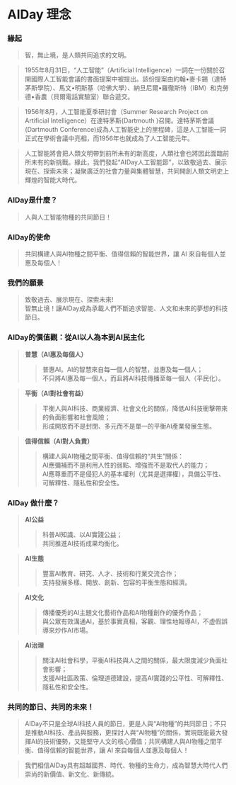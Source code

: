 # AIDay 理念

### 緣起

> 智，無止境，是人類共同追求的文明。

> 1955年8月31日，“人工智能”（Artificial Intelligence）一詞在一份關於召開國際人工智能會議的書面提案中被提出。該份提案由約翰•麥卡錫（達特茅斯學院）、馬文•明斯基（哈佛大學）、納旦尼爾•羅徹斯特（IBM）和克勞德•香農（貝爾電話實驗室）聯合遞交。

> 1956年8月，人工智能夏季研討會（Summer Research Project on Artificial Intelligence）在達特茅斯(Dartmouth )召開。達特茅斯會議(Dartmouth Conference)成為人工智能史上的里程碑，這是人工智能一詞正式在學術會議中亮相，而1956年也就成為了人工智能元年。

> 人工智能將會把人類文明帶到前所未有的新高度，人類社會也將因此面臨前所未有的新挑戰。緣此，我們發起“AIDay人工智能節”，以致敬過去、展示現在、探索未來；凝聚廣泛的社會力量與集體智慧，共同開創人類文明史上輝煌的智能大時代。


### AIDay是什麼？

> 人與人工智能物種的共同節日！

### AIDay的使命

> 共同構建人與AI物種之間平衡、值得信賴的智能世界，讓 AI 來自每個人並惠及每個人！

### 我們的願景

> 致敬過去、展示現在、探索未來!<br/>
智無止境！讓AIDay成為承載人們不斷追求智能、人文和未來的夢想的科技節日。

### AIDay的價值觀：從AI以人為本到AI民主化

> <strong>普慧（AI惠及每個人）</strong><br/>
> > 普惠AI。AI的智慧來自每一個人的智慧，並惠及每一個人；<br/>
> > 不只將AI惠及每一個人，而且將AI科技傳播至每一個人（平民化）。

> <strong>平衡（AI對社會有益）</strong><br/>
> > 平衡人與AI科技、商業經濟、社會文化的關係，降低AI科技衝擊帶來的負面影響和社會風險；<br/>
> > 形成開放而不是封閉、多元而不是單一的平衡AI產業發展生態。

> <strong>值得信賴（AI對人負責）</strong><br/>
> > 構建人與AI物種之間平衡、值得信賴的“共生”關係：<br/>
> > AI應彌補而不是利用人性的弱點、增強而不是取代人的能力； <br/>
> > AI應尊重而不是侵犯人的基本權利（尤其是選擇權），具備公平性、可解釋性、隱私性和安全性。


### AIDay 做什麼？

> <strong>AI公益</strong><br/>
> > 科普AI知識、以AI實踐公益；<br/>
> > 共同推進AI技術成果均衡化。

> <strong>AI生態</strong><br/>
> > 豐富AI教育、研究、人才、技術和行業交流合作；<br/>
> > 支持發展多樣、開放、創新、包容的平衡生態和經濟。

> <strong>AI文化</strong><br/>
> > 傳播優秀的AI主題文化藝術作品和AI物種創作的優秀作品；<br/>
> > 與公眾有效溝通AI，基於事實真相，客觀、理性地報導AI，不虛假誤導來炒作AI市場。

> <strong>AI治理</strong><br/>
> > 關注AI社會科學，平衡AI科技與人之間的關係，最大限度減少負面社會影響；<br/>
> > 支援AI社區政策、倫理道德建設，提高AI實踐的公平性、可解釋性、隱私性和安全性。

### 共同的節日、共同的未來！

> AIDay不只是全球AI科技人員的節日，更是人與“AI物種”的共同節日；不只是推動AI科技、產品與服務，更探討人與“AI物種”的關係，實現既能最大發揮AI的技術優勢，又能堅守人文的核心價值；共同構建人與AI物種之間平衡、值得信賴的智能世界，讓 AI 來自每個人並惠及每個人！

> 我們相信AIDay具有超越國界、時代、物種的生命力，成為智慧大時代人們崇尚的新價值、新文化、新傳統。
